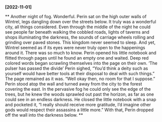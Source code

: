 **[2022-11-01]**

** 
Another night of fog. Wonderful. Perin sat on the high outer walls of Wintrel, legs dangling down over the streets below. It truly was a wonderful city, all things considered. Even through the middle of the night he could see people far beneath walking the cobbled roads, lights of taverns and shops illuminating the darkness, the sounds of carriage wheels rolling and grinding over paved stones. This kingdom never seemed to sleep. 
And yet, Wintrel seemed as if its eyes were never truly open to the happenings around it. 
There was so much to know.
Perin opened his little notebook and flitted through pages until he found an empty one and waited. Deep red colored words began scrawling themselves into the page on their own. 
‘The pulser has passed the divide’
Perin sighed, “You’d think a deity such as yourself would have better tools at their disposal to deal with such things.” 
The page remained as it was. 
“Well okay then, no room for that I suppose.” Perin stood atop the wall and turned away from the city to the forest covering the east. In the pervasive fog he could only see the edge of the trees, but he knew the woods sprawled out past the horizon, as far as one could see in an endless darkness. He closed the little notebook with a snap and pocketed it, “I really should receive more gratitude, I’d imagine other gods would respect their assassins a little more.” With that, Perin dropped off the wall into the darkness below.
**